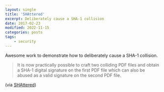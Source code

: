 ```yaml
---
layout: single
title: 'SHAttered'
excerpt: Deliberately cause a SHA-1 collision
date: 2017-02-23
modified: 2022-11-15
categories: posts
tags:
    - security
---
```


Awesome work to demonstrate how to deliberately cause a SHA-1 collision.

> It is now practically possible to craft two colliding PDF files and obtain a
> SHA-1 digital signature on the first PDF file which can also be abused as a
> valid signature on the second PDF file.

(via [SHAttered](http://shattered.it/))
